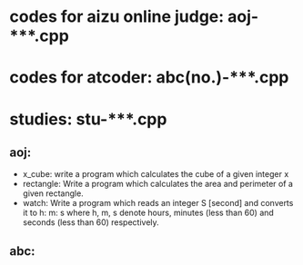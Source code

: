 # codes for aizu online judge: aoj-***.cpp
# codes for atcoder: abc(no.)-***.cpp
# studies: stu-***.cpp

## aoj:
* x_cube: write a program which calculates the cube of a given integer x
* rectangle: Write a program which calculates the area and perimeter of a given rectangle.
* watch: Write a program which reads an integer S [second] and converts it to h: m: s where h, m, s denote hours, minutes (less than 60) and seconds (less than 60) respectively.

## abc:


